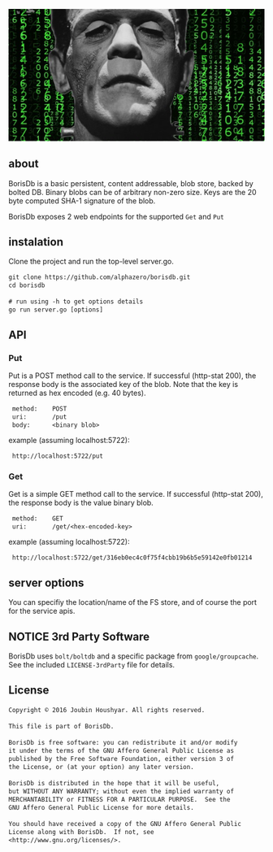 ![image](./resources/borisdb-logo.jpg)

## about

BorisDb is a basic persistent, content addressable, blob store, backed by bolted DB. Binary blobs can be of arbitrary non-zero size. Keys are the 20 byte computed SHA-1 signature of the blob. 

BorisDb exposes 2 web endpoints for the supported `Get` and `Put`

## instalation

Clone the project and run the top-level server.go. 

    git clone https://github.com/alphazero/borisdb.git
    cd borisdb
    
    # run using -h to get options details
    go run server.go [options]
    

## API


### Put

Put is a POST method call to the service. If successful (http-stat 200), the response body is the associated key of the blob. Note that the key is returned as hex encoded (e.g. 40 bytes).
 
     method:    POST
     uri:       /put
     body:      <binary blob>
  
example (assuming localhost:5722):

     http://localhost:5722/put

### Get

Get is a simple GET method call to the service. If successful (http-stat 200), the response body is the value binary blob.
 
     method:    GET
     uri:       /get/<hex-encoded-key>
  
example (assuming localhost:5722):

     http://localhost:5722/get/316eb0ec4c0f75f4cbb19b6b5e59142e0fb01214
     
## server options

You can specifiy the location/name of the FS store, and of course the port for the service apis.


## NOTICE 3rd Party Software

BorisDb uses `bolt/boltdb` and a specific package from `google/groupcache`. See the included `LICENSE-3rdParty` file for details.

## License 

    Copyright © 2016 Joubin Houshyar. All rights reserved.

    This file is part of BorisDb.

    BorisDb is free software: you can redistribute it and/or modify
    it under the terms of the GNU Affero General Public License as
    published by the Free Software Foundation, either version 3 of
    the License, or (at your option) any later version.

    BorisDb is distributed in the hope that it will be useful,
    but WITHOUT ANY WARRANTY; without even the implied warranty of
    MERCHANTABILITY or FITNESS FOR A PARTICULAR PURPOSE.  See the
    GNU Affero General Public License for more details.

    You should have received a copy of the GNU Affero General Public
    License along with BorisDb.  If not, see <http://www.gnu.org/licenses/>.
